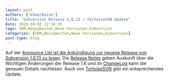 ```yaml
---
layout: post
authors: ["khmarbaise"]
title: "Subversion Release 1.6.13 / TortoiseSVN Update"
date: 2010-10-02 12:10:35
tags: SKM,Neuigkeiten,Neue Versionen,Subversion
categories: [SKM,Neuigkeiten,Neue Versionen,Subversion]
post-type: blog
---
```

Auf der [Announce List ist die Ankündigung zur neuene Release von Subversion 1.6.13 zu lesen](http://mail-archives.apache.org/mod_mbox/subversion-announce/201010.mbox/%3cAANLkTiny+hj_XJvagrBS8jLOgRGL2p7LRoyOovZxJx8s@mail.gmail.com%3e). 
Die [Release Notes](http://subversion.apache.org/docs/release-notes/1.6.html) geben Auskunft über die Wichtigen Änderungen der Release 1.6 und im 
[ChangeLog](http://svn.apache.org/repos/asf/subversion/tags/1.6.13/CHANGES) kann die genauen Details nachlesen. 
Auch von [TortoiseSVN](http://svn.haxx.se/tsvn/archive-2010-10/0004.shtml) gibt ein entsprechendes Update.

